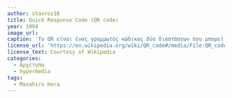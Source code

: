 ```yaml
---
author: stavros16
title: Quick Response Code (QR code)
year: 1994
image_url: 
caption: 'Το QR είναι ένας γραμμωτός κώδικας δύο διαστάσεων που μπορεί να περιέχει δεδομένα για εντοπισμό,ταυτοποίηση προιόντων ή να παραπέμπει σε σελίδες και εφαρμογές. Δημιουργήθηκε από τον Masahiro Hara και χρησιμοποιόταν από την αυτοκινητοβιομηχανία της Ιαπωνίας για τον εντοπισμό ανταλλακτικών οχημάτων σε τμήματα παραγωγής άλλα πλέον έχει αποκτήσει μεγάλη ποικιλία χρήσεων όπως την χρήση του για πληρωμές,αποκτήση πληροφοριών και για την προβολή διαφόρων πολυμέσων.  '
license_url: 'https://en.wikipedia.org/wiki/QR_code#/media/File:QR_code_for_mobile_English_Wikipedia.svg'
license_text: Courtesy of Wikipedia
categories:
  - Αρχέτυπα 
  - hypermedia
tags:
  - Masahiro Hara 
---
```

